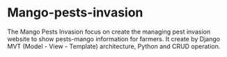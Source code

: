 # Mango-pests-invasion
The Mango Pests Invasion focus on create the managing pest invasion website to show pests-mango information for farmers. It create by Django MVT (Model - View - Template) architecture, Python and CRUD operation.
